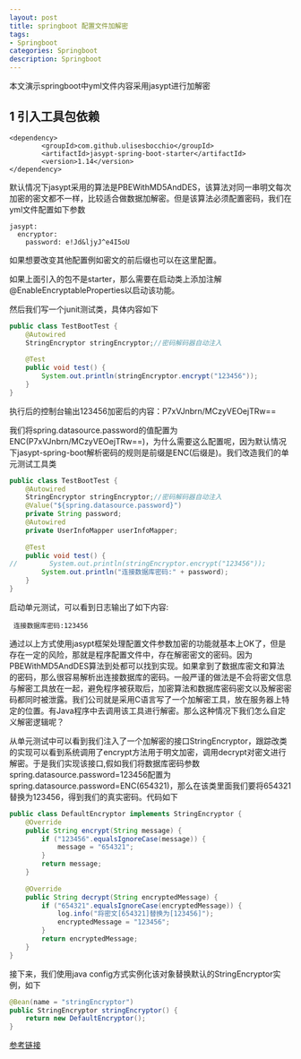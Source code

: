 ```yaml
---
layout: post
title: springboot 配置文件加解密
tags:
- Springboot
categories: Springboot
description: Springboot
---
```


本文演示springboot中yml文件内容采用jasypt进行加解密

<!-- more --> 

## 1 引入工具包依赖

```shell
<dependency>
        <groupId>com.github.ulisesbocchio</groupId>
        <artifactId>jasypt-spring-boot-starter</artifactId>
        <version>1.14</version>
</dependency>
```

默认情况下jasypt采用的算法是PBEWithMD5AndDES，该算法对同一串明文每次加密的密文都不一样，比较适合做数据加解密。但是该算法必须配置密码，我们在yml文件配置如下参数

```shell
jasypt:
  encryptor:
    password: e!Jd&ljyJ^e4I5oU
```

如果想要改变其他配置例如密文的前后缀也可以在这里配置。

如果上面引入的包不是starter，那么需要在启动类上添加注解@EnableEncryptableProperties以启动该功能。

然后我们写一个junit测试类，具体内容如下

```java
public class TestBootTest {
    @Autowired
    StringEncryptor stringEncryptor;//密码解码器自动注入
 
    @Test
    public void test() {
        System.out.println(stringEncryptor.encrypt("123456"));
    }
}
```

执行后的控制台输出123456加密后的内容：P7xVJnbrn/MCzyVEOejTRw==

我们将spring.datasource.password的值配置为ENC(P7xVJnbrn/MCzyVEOejTRw==)，为什么需要这么配置呢，因为默认情况下jasypt-spring-boot解析密码的规则是前缀是ENC(后缀是)。我们改造我们的单元测试工具类

```java
public class TestBootTest {
    @Autowired
    StringEncryptor stringEncryptor;//密码解码器自动注入
    @Value("${spring.datasource.password}")
    private String password;
    @Autowired
    private UserInfoMapper userInfoMapper;
 
    @Test
    public void test() {
//        System.out.println(stringEncryptor.encrypt("123456"));
        System.out.println("连接数据库密码:" + password);
    }
}
```

启动单元测试，可以看到日志输出了如下内容:

```shell
 连接数据库密码:123456
```

通过以上方式使用jasypt框架处理配置文件参数加密的功能就基本上OK了，但是存在一定的风险，那就是程序配置文件中，存在解密密文的密码。因为PBEWithMD5AndDES算法到处都可以找到实现。如果拿到了数据库密文和算法的密码，那么很容易解析出连接数据库的密码。一般严谨的做法是不会将密文信息与解密工具放在一起，避免程序被获取后，加密算法和数据库密码密文以及解密密码都同时被泄露。我们公司就是采用C语言写了一个加解密工具，放在服务器上特定的位置。有Java程序中去调用该工具进行解密。那么这种情况下我们怎么自定义解密逻辑呢？

从单元测试中可以看到我们注入了一个加解密的接口StringEncryptor，跟踪改类的实现可以看到系统调用了encrypt方法用于明文加密，调用decrypt对密文进行解密。于是我们实现该接口,假如我们将数据库密码参数spring.datasource.password=123456配置为spring.datasource.password=ENC(654321)，那么在该类里面我们要将654321替换为123456，得到我们的真实密码。代码如下

```java
public class DefaultEncryptor implements StringEncryptor {
    @Override
    public String encrypt(String message) {
        if ("123456".equalsIgnoreCase(message)) {
            message = "654321";
        }
        return message;
    }
 
    @Override
    public String decrypt(String encryptedMessage) {
        if ("654321".equalsIgnoreCase(encryptedMessage)) {
            log.info("将密文[654321]替换为[123456]");
            encryptedMessage = "123456";
        }
        return encryptedMessage;
    }
}
```

接下来，我们使用java config方式实例化该对象替换默认的StringEncryptor实例，如下

```java
@Bean(name = "stringEncryptor")
public StringEncryptor stringEncryptor() {
    return new DefaultEncryptor();
}
```



[参考链接](<https://blog.csdn.net/zhoudatianchai/article/details/82379427>)


